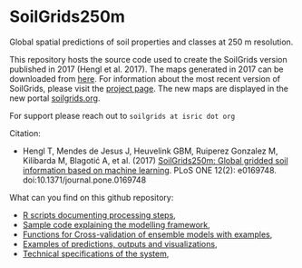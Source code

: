 # SoilGrids250m
Global spatial predictions of soil properties and classes at 250 m resolution.

This repository hosts the source code used to create the SoilGrids version published in 2017 (Hengl et al. 2017). The maps generated in 2017 can be downloaded from [here](https://files.isric.org/soilgrids/former/2017-03-10/data/). For information about the most recent version of SoilGrids, please visit the [project page](https://www.isric.org/explore/soilgrids). The new maps are displayed in the new portal [soilgrids.org](https://www.soilgrids.org).

For support please reach out to `soilgrids at isric dot org`

Citation:
* Hengl T, Mendes de Jesus J, Heuvelink GBM, Ruiperez Gonzalez M, Kilibarda M, Blagotić A, et al. (2017) [SoilGrids250m: Global gridded soil information based on machine learning](http://dx.doi.org/10.1371/journal.pone.0169748). PLoS ONE 12(2): e0169748. doi:10.1371/journal.pone.0169748

What can you find on this github repository:
* [R scripts documenting processing steps](https://github.com/ISRICWorldSoil/SoilGrids250m/wiki/SoilGrids-overview),
* [Sample code explaining the modelling framework](https://github.com/ISRICWorldSoil/GSIF_tutorials/blob/master/eberg/soilmaps_MLA.R),
* [Functions for Cross-validation of ensemble models with examples](https://github.com/ISRICWorldSoil/SoilGrids250m/blob/master/grids/cv/),
* [Examples of predictions, outputs and visualizations](https://github.com/ISRICWorldSoil/SoilGrids250m/wiki/Examples-of-outputs),
* [Technical specifications of the system](https://github.com/ISRICWorldSoil/SoilGrids250m/wiki/Hardware-specifications),

